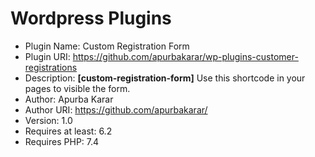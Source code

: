 # Wordpress Plugins
 * Plugin Name: Custom Registration Form
 * Plugin URI: https://github.com/apurbakarar/wp-plugins-customer-registrations
 * Description: <strong>[custom-registration-form]</strong> Use this shortcode in your pages to visible the form.
 * Author: Apurba Karar
 * Author URI: https://github.com/apurbakarar/
 * Version: 1.0
 * Requires at least: 6.2
 * Requires PHP: 7.4
